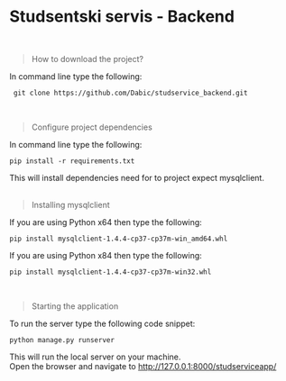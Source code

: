 # **Studsentski servis - Backend**
<br>

>How to download the project?

In command line type the following:
```
 git clone https://github.com/Dabic/studservice_backend.git
 ```
 <br>
 
>Configure project dependencies

In command line type the following:
```
pip install -r requirements.txt
```

This will install dependencies need for to project expect mysqlclient.
<br>
<br>
>Installing mysqlclient

If you are using Python x64 then type the following:
```
pip install mysqlclient-1.4.4-cp37-cp37m-win_amd64.whl
```

If you are using Python x84 then type the following:
```
pip install mysqlclient-1.4.4-cp37-cp37m-win32.whl
```
<br>

>Starting the application

To run the server type the following code snippet:
```
python manage.py runserver
```
This will run the local server on your machine.<br>
Open the browser and navigate to http://127.0.0.1:8000/studserviceapp/
